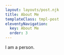 ```yaml
---
layout: layouts/post.njk
title: About Me
templateClass: tmpl-post
eleventyNavigation:
  key: About Me
  order: 3
---
```


I am a person.

